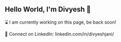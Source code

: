 ## Hello World, I'm Divyesh 👋

⌛ I am currently working on this page, be back soon!

👯 Connect on LinkedIn: linkedin.com/in/divyeshjani/

<!--
- I’m currently working on ...
- 🌱 I’m currently learning ...
- 👯 I’m looking to collaborate on ...
- 🤔 I’m looking for help with ...
- 💬 Ask me about ...
- 📫 How to reach me: ...
- 😄 Pronouns: ...
- ⚡ Fun fact: ...
-->
